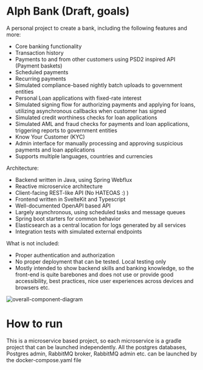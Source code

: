 
# Alph Bank (Draft, goals)

A personal project to create a bank, including the following features and more:
* Core banking functionality
* Transaction history
* Payments to and from other customers using PSD2 inspired API (Payment baskets)
* Scheduled payments
* Recurring payments
* Simulated compliance-based nightly batch uploads to government entities
* Personal Loan applications with fixed-rate interest
* Simulated signing flow for authorizing payments and applying for loans, utilizing asynchronous callbacks when customer has signed
* Simulated credit worthiness checks for loan applications
* Simulated AML and fraud checks for payments and loan applications, triggering reports to government entities
* Know Your Customer (KYC) 
* Admin interface for manually processing and approving suspicious payments and loan applications
* Supports multiple languages, countries and currencies


Architecture:
* Backend written in Java, using Spring Webflux
* Reactive microservice architecture
* Client-facing REST-like API (No HATEOAS :) )
* Frontend written in SvelteKit and Typescript
* Well-documented OpenAPI based API
* Largely asynchronous, using scheduled tasks and message queues
* Spring boot starters for common behavior
* Elasticsearch as a central location for logs generated by all services
* Integration tests with simulated external endpoints

What is not included:
* Proper authentication and authorization
* No proper deployment that can be tested. Local testing only
* Mostly intended to show backend skills and banking knowledge, so the front-end is quite barebones and does not use or provide good accessibility, best practices, nice user experiences across devices and browsers etc.

![overall-component-diagram](http://www.plantuml.com/plantuml/proxy?cache=no&src=https://raw.githubusercontent.com/Nokocchi/Alph-Bank/master/docs/overall-component-diagram.puml)

# How to run
This is a microservice based project, so each microservice is a gradle project that can be launched independently. All the postgres databases, Postgres admin, RabbitMQ broker, RabbitMQ admin etc. can be launched by the docker-compose.yaml file